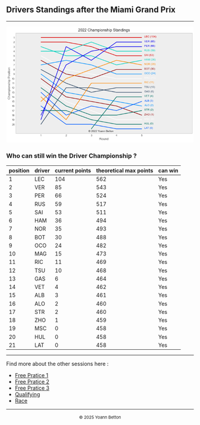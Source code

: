 ## Drivers Standings after the Miami Grand Prix

---

<img src="/output/2022-05-08_Miami_Grand_Prix/drivers_standings_championship_white.png?raw=true"/>

### Who can still win the Driver Championship ?

| position | driver | current points | theoretical max points | can win |
| -------- | ------ | -------------- | ---------------------- | ------- |
| 1        | LEC    | 104            | 562                    | Yes     |
| 2        | VER    | 85             | 543                    | Yes     |
| 3        | PER    | 66             | 524                    | Yes     |
| 4        | RUS    | 59             | 517                    | Yes     |
| 5        | SAI    | 53             | 511                    | Yes     |
| 6        | HAM    | 36             | 494                    | Yes     |
| 7        | NOR    | 35             | 493                    | Yes     |
| 8        | BOT    | 30             | 488                    | Yes     |
| 9        | OCO    | 24             | 482                    | Yes     |
| 10       | MAG    | 15             | 473                    | Yes     |
| 11       | RIC    | 11             | 469                    | Yes     |
| 12       | TSU    | 10             | 468                    | Yes     |
| 13       | GAS    | 6              | 464                    | Yes     |
| 14       | VET    | 4              | 462                    | Yes     |
| 15       | ALB    | 3              | 461                    | Yes     |
| 16       | ALO    | 2              | 460                    | Yes     |
| 17       | STR    | 2              | 460                    | Yes     |
| 18       | ZHO    | 1              | 459                    | Yes     |
| 19       | MSC    | 0              | 458                    | Yes     |
| 20       | HUL    | 0              | 458                    | Yes     |
| 21       | LAT    | 0              | 458                    | Yes     |

--- 

Find more about the other sessions here :
  - [Free Pratice 1](/page/FP1/2022-05-08_Miami_Grand_Prix)  
  - [Free Pratice 2](/page/FP2/2022-05-08_Miami_Grand_Prix) 
  - [Free Pratice 3](/page/FP3/2022-05-08_Miami_Grand_Prix)
  - [Qualifying](/page/Qualifying/2022-05-08_Miami_Grand_Prix) 
  - [Race](/page/Race/2022-05-08_Miami_Grand_Prix)

---

<div style="text-align: center">
  <p style="font-size:11px">&copy; 2025 Yoann Betton</p>
</div>

<!-- ---

<p style="font-size:11px">Page generated from <a href="https://github.com/yoannbtn/yoannbtn.github.io">github.com/yoannbtn</a>.</p> -->